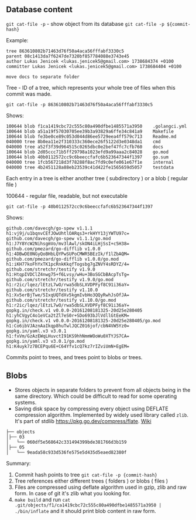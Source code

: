 
## Database content

`git cat-file -p` - show object from its database
`git cat-file -p ${commit-hash}`

Example:
```
tree 863610802b71463d76f50a4aca56fffabf3330c5
parent 08c1413da7f6247de7320bf857784088e3743e45
author Lukas Jenicek <lukas.jenicek5@gmail.com> 1738684374 +0100
committer Lukas Jenicek <lukas.jenicek5@gmail.com> 1738684404 +0100

move docs to separate folder
```

Tree - ID of a tree, which represents your whole tree of files when this commit was made.

`git cat-file -p 863610802b71463d76f50a4aca56fffabf3330c5`

Shows:
```
100644 blob f1ca1419cbc72c555c80a490dfbe1485571a3950    .golangci.yml
100644 blob a51a19f57030705ee39b3a93829a6ffe34c841a9    Makefile
100644 blob fe3be0ce89c053d044d86ee5729eea4ff579c713    Readme.md
040000 tree 8b0ea11e2f310333c360ece26f5122d3e0348da1    cmd
040000 tree a52f3f39d964515c0265dbc0e2bef47fc7cfb760    docs
100644 blob 2d05ccc71b5ff29798a1023efd9a99aaa2c84028    go.mod
100644 blob 40b0112572cc9c6beeccfafc6b523647344f1397    go.sum
040000 tree 1fcb567218d3f78288f8ac7fd9c0efe061e67f1e    internal
040000 tree 4b2451128a88eb23539c41d422fe1565659d5057    testdata
```

Each entry in a tree is either another tree ( subdirectory ) or a blob ( regular file )

100644 - regular file, readable, but not executable

`git cat-file -p 40b0112572cc9c6beeccfafc6b523647344f1397`

Shows:
```
github.com/davecgh/go-spew v1.1.1 h1:vj9j/u1bqnvCEfJOwUhtlOARqs3+rkHYY13jYWTU97c=
github.com/davecgh/go-spew v1.1.1/go.mod h1:J7Y8YcW2NihsgmVo/mv3lAwl/skON4iLHjSsI+c5H38=
github.com/pmezard/go-difflib v1.0.0 h1:4DBwDE0NGyQoBHbLQYPwSUPoCMWR5BEzIk/f1lZbAQM=
github.com/pmezard/go-difflib v1.0.0/go.mod h1:iKH77koFhYxTK1pcRnkKkqfTogsbg7gZNVY4sRDYZ/4=
github.com/stretchr/testify v1.9.0 h1:HtqpIVDClZ4nwg75+f6Lvsy/wHu+3BoSGCbBAcpTsTg=
github.com/stretchr/testify v1.9.0/go.mod h1:r2ic/lqez/lEtzL7wO/rwa5dbSLXVDPFyf8C91i36aY=
github.com/stretchr/testify v1.10.0 h1:Xv5erBjTwe/5IxqUQTdXv5kgmIvbHo3QQyRwhJsOfJA=
github.com/stretchr/testify v1.10.0/go.mod h1:r2ic/lqez/lEtzL7wO/rwa5dbSLXVDPFyf8C91i36aY=
gopkg.in/check.v1 v0.0.0-20161208181325-20d25e280405 h1:yhCVgyC4o1eVCa2tZl7eS0r+SDo693bJlVdllGtEeKM=
gopkg.in/check.v1 v0.0.0-20161208181325-20d25e280405/go.mod h1:Co6ibVJAznAaIkqp8huTwlJQCZ016jof/cbN4VW5Yz0=
gopkg.in/yaml.v3 v3.0.1 h1:fxVm/GzAzEWqLHuvctI91KS9hhNmmWOoWu0XTYJS7CA=
gopkg.in/yaml.v3 v3.0.1/go.mod h1:K4uyk7z7BCEPqu6E+C64Yfv1cQ7kz7rIZviUmN+EgEM=
```

Commits point to trees, and trees point to blobs or trees.

## Blobs 
- Stores objects in separate folders to prevent from all objects being in the same directory. Which could be difficult to read for some operating systems.
- Saving disk space by compressing every object using DEFLATE compression algorithm. Implemented by widely used library called `zlib`. It's part of stdlib https://pkg.go.dev/compress/flate. [Wiki](https://en.wikipedia.org/wiki/Deflate)

```
├── objects
│├── 03
│   └── 060df5e568642c331494399bde381766d3b159
│├── 05
│   └── 9eada58c933d536fe575e5d435d5eaed82380f
```

Summary: 
1. Commit hash points to tree `git cat-file -p {commit-hash}`
2. Tree references either different trees ( folders ) or blobs ( files )
3. Files are compressed using deflate algorithm used in gzip, zlib and raw form. In case of git it's zlib what you looking for.
4. `make build` and run `cat .git/objects/f1/ca1419cbc72c555c80a490dfbe1485571a3950 | ./bin/inflate` and it should print blob content in raw form.